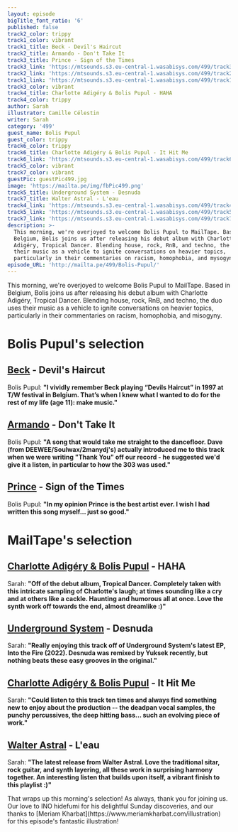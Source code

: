```yaml
---
layout: episode
bigTitle_font_ratio: '6'
published: false
track2_color: trippy
track1_color: vibrant
track1_title: Beck - Devil's Haircut
track2_title: Armando - Don't Take It
track3_title: Prince - Sign of the Times
track3_link: 'https://mtsounds.s3.eu-central-1.wasabisys.com/499/track3.mp3'
track2_link: 'https://mtsounds.s3.eu-central-1.wasabisys.com/499/track2.mp3'
track1_link: 'https://mtsounds.s3.eu-central-1.wasabisys.com/499/track1.mp3'
track3_color: vibrant
track4_title: Charlotte Adigéry & Bolis Pupul - HAHA
track4_color: trippy
author: Sarah
illustrator: Camille Célestin
writer: Sarah
category: '499'
guest_name: Bolis Pupul
guest_color: trippy
track6_color: trippy
track6_title: Charlotte Adigéry & Bolis Pupul - It Hit Me
track6_link: 'https://mtsounds.s3.eu-central-1.wasabisys.com/499/track6.mp3'
track5_color: vibrant
track7_color: vibrant
guestPic: guestPic499.jpg
image: 'https://mailta.pe/img/fbPic499.png'
track5_title: Underground System - Desnuda
track7_title: Walter Astral - L'eau
track4_link: 'https://mtsounds.s3.eu-central-1.wasabisys.com/499/track4.mp3'
track5_link: 'https://mtsounds.s3.eu-central-1.wasabisys.com/499/track5.mp3'
track7_link: 'https://mtsounds.s3.eu-central-1.wasabisys.com/499/track7.mp3'
description: >-
  This morning, we're overjoyed to welcome Bolis Pupul to MailTape. Based in
  Belgium, Bolis joins us after releasing his debut album with Charlotte
  Adigéry, Tropical Dancer. Blending house, rock, RnB, and techno, the duo uses
  their music as a vehicle to ignite conversations on heavier topics,
  particularly in their commentaries on racism, homophobia, and mysogyny. 
episode_URL: 'http://mailta.pe/499/Bolis-Pupul/'
---
```

<p id="introduction"> This morning, we're overjoyed to welcome Bolis Pupul to MailTape. Based in Belgium, Bolis joins us after releasing his debut album with Charlotte Adigéry, Tropical Dancer. Blending house, rock, RnB, and techno, the duo uses their music as a vehicle to ignite conversations on heavier topics, particularly in their commentaries on racism, homophobia, and misogyny.
</p>

# Bolis Pupul's selection

## [Beck](https://www.beck.com/) - Devil's Haircut
Bolis Pupul: **"**I vividly remember Beck playing “Devils Haircut” in 1997 at T/W festival in Belgium. That’s when I knew what I wanted to do for the rest of my life (age 11): make music.**"**

## [Armando](https://www.discogs.com/artist/870-Armando) - Don't Take It
Bolis Pupul: **"**A song that would take me straight to the dancefloor. Dave (from DEEWEE/Soulwax/2manydj's) actually introduced me to this track when we were writing "Thank You" off our record - he suggested we'd give it a listen, in particular to how the 303 was used.**"**

## [Prince](https://www.officialprincemusic.com/) - Sign of the Times
Bolis Pupul: **"**In my opinion Prince is the best artist ever. I wish I had written this song myself... just so good.**"**

# MailTape's selection

## [Charlotte Adigéry & Bolis Pupul](https://charlotteandbolis.com/) - HAHA
Sarah: **"**Off of the debut album, Tropical Dancer. Completely taken with this intricate sampling of Charlotte's laugh; at times sounding like a cry and at others like a cackle. Haunting and humorous all at once. Love the synth work off towards the end, almost dreamlike :)**"**

## [Underground System](https://heavenlysweetness.bandcamp.com/album/into-the-fire-ep) - Desnuda
Sarah: **"**Really enjoying this track off of Underground System's latest EP, Into the Fire (2022). Desnuda was remixed by Yuksek recently, but nothing beats these easy grooves in the original.**"**

## [Charlotte Adigéry & Bolis Pupul](https://charlotteandbolis.com/) - It Hit Me
Sarah: **"**Could listen to this track ten times and always find something new to enjoy about the production -- the deadpan vocal samples, the punchy percussives, the deep hitting bass... such an evolving piece of work.**"**

## [Walter Astral](https://morsels.website/) - L'eau
Sarah: **"**The latest release from Walter Astral. Love the traditional sitar, rock guitar, and synth layering, all these work in surprising harmony together. An interesting listen that builds upon itself, a vibrant finish to this playlist :)**"**

<p id="outroduction">That wraps up this morning's selection! As always, thank you for joining us. Our love to INO hidefumi for his delightful Sunday discoveries, and our thanks to [Meriam Kharbat](https://www.meriamkharbat.com/illustration) for this episode's fantastic illustration!</p>

